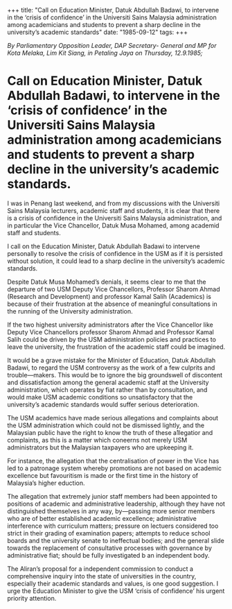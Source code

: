 +++ 
title: "Call on Education Minister, Datuk Abdullah Badawi, to intervene in the ‘crisis of confidence’ in the Universiti Sains Malaysia administration among academicians and students to prevent a sharp decline in the university’s academic standards"
date: "1985-09-12"
tags:
+++

_By Parliamentary Opposition Leader, DAP Secretary- General and MP for Kota Melaka, Lim Kit Siang, in Petaling Jaya on Thursday, 12.9.1985;_

# Call on Education Minister, Datuk Abdullah Badawi, to intervene in the ‘crisis of confidence’ in the Universiti Sains Malaysia administration among academicians and students to prevent a sharp decline in the university’s academic standards.

I was in Penang last weekend, and from my discussions with the Universiti Sains Malaysia lecturers, academic staff and students, it is clear that there is a crisis of confidence in the Universiti Sains Malaysia administration, and in particular the Vice Chancellor, Datuk Musa Mohamed, among academid staff and students.</u>

I call on the Education Minister, Datuk Abdullah Badawi to intervene personally to resolve the crisis of confidence in the USM as if it is persisted without solution, it could lead to a sharp decline in the university’s academic standards.

Despite Datuk Musa Mohamed’s denials, it seems clear to me that the departure of two USM Deputy Vice Chancellors, Professor Sharom Ahmad (Research and Development) and professor Kamal Salih (Academics) is because of their frustration at the absence of meaningful consultations in the running of the University administration.

If the two highest university administrators after the Vice Chancellor like Deputy Vice Chancellors professor Sharom Ahmad and Professor Kamal Salih could be driven by the USM administration policies and practices to leave the university, the frustration of the academic staff could be imagined.

It would be a grave mistake for the Minister of Education, Datuk Abdullah Badawi, to regard the USM controversy as the work of a few culprits and trouble—makers. This would be to ignore the big groundswell of discontent and dissatisfaction among the general academic staff at the University administration, which operates by fiat rather than by consultation, and would make USM academic conditions so unsatisfactory
that the university’s academic standards would suffer serious deterioration.

The USM academics have made serious allegations and complaints about the USM administration which could not be dismissed lightly, and the Malaysian public have the right to know the truth of these a1legatior and complaints, as this is a matter which coneerns not merely USM administrators but the Malaysian taxpayers who are upkeeping it.

For instance, the allegation that the centralisation of power in the Vice has led to a patronage system whereby promotions are not based on academic excellence but favouritism is made or the first time in the history of Malaysia’s higher eduction.

The allegation that extremely junior staff members had been appointed to positions of academic and administrative leadership, although they have not distinguished themselves in any way, by—passing more senior members who are of better established academic excellence; administrative interference with curriculum matters; pressure on lectuers considered too strict in their grading of examination papers; attempts to reduce school boards and the university senate to ineffectual bodies; and the general slide towards the replacement of consultative processes with governance by administrative fiat; should be fully investigated b an independent body.

The Aliran’s proposal for a independent commission to conduct a comprehensive inquiry into the state of universities in the country, especially their academic standards and values, is one good suggestion. I urge the Education Minister to give the USM ‘crisis of confidence’ his urgent priority attention.
 
